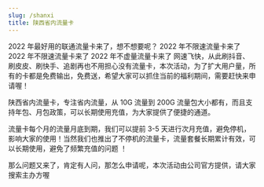 ```yaml
---
slug: /shanxi
title: 陕西省内流量卡
---
```


2022 年最好用的联通流量卡来了，想不想要呢？
2022 年不限速流量卡来了
2022 年不限速流量卡来了
2022 年不虚量流量卡来了
网速飞快，从此刷抖音、刷皮皮、刷快手、追剧再也不用担心没有流量卡，本次活动，为了扩大用户量，所有的卡都是免费输出，免费送，希望大家可以抓住当前的福利期间，需要赶快来申请喔！

陕西省内流量卡，专注省内流量，从 10G 流量到 200G 流量包大小都有，而且支持年包、月包政策，可以长期使用充值，为大家提供了便捷的通道。

流量卡每个月的流量月底到期，我们可以提前 3-5 天进行次月充值，避免停机，影响大家的使用！当然我们也推出了不停机的流量卡，流量套餐长期累计有效，可以长期使用，避免了频繁充值的问题 ！

那么问题又来了，肯定有人问，那怎么申请呢，本次活动由公司官方提供，请大家搜索主办方喔
